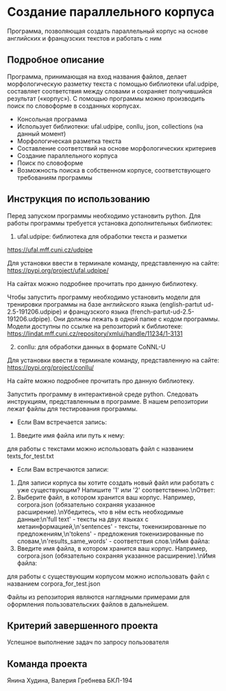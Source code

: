 # Создание параллельного корпуса

Программа, позволяющая создать параллельный корпус на основе английских и французских текстов и работать с ним

## Подробное описание

Программа, принимающая на вход названия файлов, делает морфологическую разметку текста с помощью 
библиотеки ufal.udpipe, составляет соответствия между словами и сохраняет получившийся результат («корпус»). С помощью 
программы можно производить поиск по словоформе в созданных корпусах.

- Консольная программа
- Использует библиотеки: ufal.udpipe, conllu, json, collections (на данный момент)
- Морфологическая разметка текста
- Составление соответствий на основе морфологических критериев
- Создание параллельного корпуса
- Поиск по словоформе
- Возможность поиска в собственном корпусе, соответствующего требованиям программы

## Инструкция по использованию

Перед запуском программы необходимо установить python.
Для работы программы требуется установка дополнительных библиотек:

1. ufal.udpipe: библиотека для обработки текста и разметки

https://ufal.mff.cuni.cz/udpipe

Для установки ввести в терминале команду, представленную на сайте: https://pypi.org/project/ufal.udpipe/

На сайтах можно подробнее прочитать про данную библиотеку.

Чтобы запустить программу необходимо установить модели для тренировки программы на базе английского языка (english-partut
ud-2.5-191206.udpipe) и французского языка (french-partut-ud-2.5-191206.udpipe). Они должны лежать в одной папке с кодом
программы.
Модели доступны по ссылке на репозиторий к библиотеке: https://lindat.mff.cuni.cz/repository/xmlui/handle/11234/1-3131

2. conllu: для обработки данных в формате CoNNL-U

Для установки ввести в терминале команду, представленную на сайте: https://pypi.org/project/conllu/

На сайте можно подробнее прочитать про данную библиотеку.


Запустить программу в интерактивной среде python. Следовать инструкциям, представленным в программе. В нашем репозитории лежат
файлы для тестирования программы.

- Если Вам встречается запись:

1. Введите имя файла или путь к нему:

для работы с текстами можно использовать файл с названием texts_for_test.txt

- Если Вам встречаются записи:

1. Для записи корпуса вы хотите создать новый файл или работать с уже существующим? Напишите '1' или '2'
соответственно.\nОтвет:
2. Выберите файл, в котором хранится ваш корпус. Например, corpora.json (обязательно сохраняя указанное
расширение).\nУбедитесь, что в нём есть необходимые данные:\n'full text' - тексты на двух языках с
метаинформацией,\n'sentences' - тексты, токенизированные по предложениям,\n'tokens' - предложения токенизированные по
словам,\n'results_same_words' - соответствия слов.\nИмя файла:
3. Введите имя файла, в котором хранится ваш корпус. Например, corpora.json (обязательно сохраняя указанное расширение).\nИмя
файла:

для работы с существующим корпусом можно использовать файл с названием corpora_for_test.json

Файлы из репозитория являются наглядными примерами для оформления пользовательских файлов в дальнейшем.

## Критерий завершенного проекта

Успешное выполнение задач по запросу пользователя

## Команда проекта

Янина Худина, Валерия Гребнева
БКЛ-194
